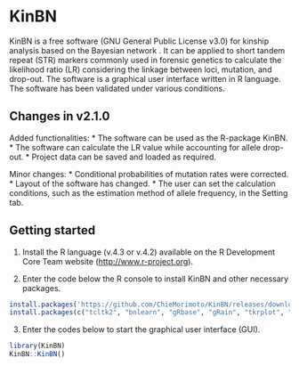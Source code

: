 # KinBN

KinBN is a free software (GNU General Public License v3.0) for kinship analysis based on the Bayesian network .
It can be applied to short tandem repeat (STR) markers commonly used in forensic genetics to calculate the likelihood ratio (LR) considering the linkage between loci, mutation, and drop-out.
The software is a graphical user interface written in R language.
The software has been validated under various conditions.

## Changes in v2.1.0

Added functionalities: \* The software can be used as the R-package KinBN.
\* The software can calculate the LR value while accounting for allele drop-out.
\* Project data can be saved and loaded as required.

Minor changes: \* Conditional probabilities of mutation rates were corrected.
\* Layout of the software has changed.
\* The user can set the calculation conditions, such as the estimation method of allele frequency, in the Setting tab.

## Getting started

1.  Install the R language (v.4.3 or v.4.2) available on the R Development Core Team website (<http://www.r-project.org>).

2.  Enter the code below the R console to install KinBN and other necessary packages.

``` r
install.packages('https://github.com/ChieMorimoto/KinBN/releases/download/v2.1.0/KinBN_2.1.0.zip',repos=NULL,type='win.binary')
install.packages(c("tcltk2", "bnlearn", "gRbase", "gRain", "tkrplot", "kinship2"))
```

3.  Enter the codes below to start the graphical user interface (GUI).

``` r
library(KinBN)
KinBN::KinBN()
```
